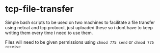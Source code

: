 # tcp-file-transfer
Simple bash scripts to be used on two machines to facilitate a file transfer using netcat and tcp protocol, just uploaded these so i dont have to keep writing them every time i need to use them.

Files will need to be given permissions using `chmod 775 send` or `chmod 775 receive`
